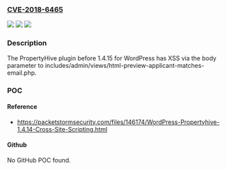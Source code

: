 ### [CVE-2018-6465](https://cve.mitre.org/cgi-bin/cvename.cgi?name=CVE-2018-6465)
![](https://img.shields.io/static/v1?label=Product&message=n%2Fa&color=blue)
![](https://img.shields.io/static/v1?label=Version&message=n%2Fa&color=blue)
![](https://img.shields.io/static/v1?label=Vulnerability&message=n%2Fa&color=brighgreen)

### Description

The PropertyHive plugin before 1.4.15 for WordPress has XSS via the body parameter to includes/admin/views/html-preview-applicant-matches-email.php.

### POC

#### Reference
- https://packetstormsecurity.com/files/146174/WordPress-Propertyhive-1.4.14-Cross-Site-Scripting.html

#### Github
No GitHub POC found.

